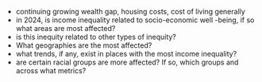 - continuing growing wealth gap, housing costs, cost of living generally 
- in 2024, is income inequality related to socio-economic well -being, if so what areas are most affected?
- is this inequity related to other types of inequity?
- What geographies are the most affected?
- what trends, if any, exist in places with the most income inequality?
- are certain racial groups are more affected? If so, which groups and across what metrics?